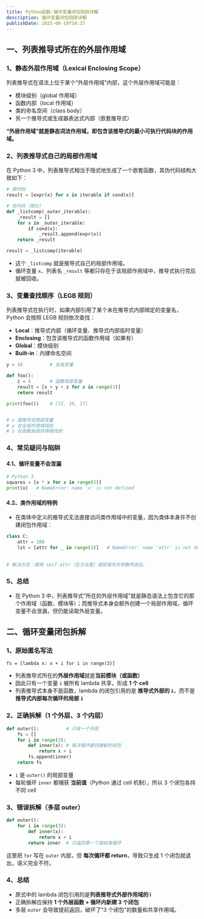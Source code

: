 ```yaml
---
title: Python函数-循环变量闭包陷阱详解
description: 循环变量闭包陷阱详解
publishDate: 2025-08-19T14:37
---
```

## 一、列表推导式所在的外层作用域

### 1、静态外层作用域（Lexical Enclosing Scope）

列表推导式在语法上位于某个“外层作用域”内部，这个外层作用域可能是：

* 模块级别（global 作用域）
* 函数内部（local 作用域）
* 类的命名空间（class body）
* 另一个推导式或生成器表达式内部（嵌套推导式）

**“外层作用域”就是静态词法作用域，即包含该推导式的最小可执行代码块的作用域。**

### 2、列表推导式自己的局部作用域

在 Python 3 中，列表推导式相当于隐式地生成了一个嵌套函数，其伪代码结构大致如下：

```python
# 源代码
result = [expr(x) for x in iterable if cond(x)]

# 伪代码（简化）
def _listcomp(_outer_iterable):
    _result = []
    for x in _outer_iterable:
        if cond(x):
            _result.append(expr(x))
    return _result

result = _listcomp(iterable)
```

* 这个 `_listcomp` 就是推导式自己的局部作用域。
* 循环变量 `x`、列表名 `_result` 等都只存在于该局部作用域中，推导式执行完后就被回收。

### 3、变量查找顺序（LEGB 规则）

列表推导式在执行时，如果内部引用了某个未在推导式内部绑定的变量名，Python 会按照 LEGB 规则依次查找：

* **Local**：推导式内部（循环变量、推导式内部临时变量）
* **Enclosing**：包含该推导式的函数作用域（如果有）
* **Global**：模块级别
* **Built-in**：内建命名空间

```python
y = 10          # 全局变量

def foo():
    z = 5       # 函数局部变量
    result = [x + y + z for x in range(3)]
    return result

print(foo())    # [15, 16, 17]


# x 是推导式局部变量
# y 在全局作用域找到
# z 在函数局部作用域找到
```

### 4、常见疑问与陷阱

#### 4.1、循环变量不会泄漏

```python
# Python 3
squares = [x * x for x in range(5)]
print(x)   # NameError: name 'x' is not defined
```

#### 4.2、类作用域的特例

* 在类体中定义的推导式无法直接访问类作用域中的变量，因为类体本身并不创建闭包作用域：

```python
class C:
    attr = 100
    lst = [attr for _ in range(3)]   # NameError: name 'attr' is not defined
    
    
# 解决方式：使用 self.attr（在方法里）或把值作为参数传进去。
```

### 5、总结

* 在 Python 3 中，列表推导式“所在的外层作用域”就是静态语法上包含它的那个作用域（函数、模块等）；而推导式本身会额外创建一个局部作用域，循环变量不会泄漏，但仍能读取外层变量。

## 二、循环变量闭包拆解

### 1、原始匿名写法

`fs = [lambda x: x + i for i in range(3)]`

* 列表推导式所在的**外层作用域**就是**当前模块（或函数）**
* 因此只有一个变量 `i` 被所有 lambda 共享，形成 **1 个 cell**
* 列表推导式本身不是函数，lambda 的闭包引用的是 **推导式外部的 `i`**，而不是**推导式内部每次循环的局部 `i`**

### 2、正确拆解（1 个外层、3 个内层）

```python
def outer():          # 只有一个外层
    fs = []
    for i in range(3):
        def inner(x): # 每次循环都创建新的闭包
            return x + i
        fs.append(inner)
    return fs
```

* `i` 是 `outer()` 的局部变量
* 每轮循环 `inner` 都捕获 **当前值**（Python 通过 cell 机制），所以 3 个闭包各持不同 cell

### 3、错误拆解（多层 outer）

```python
def outer():
    for i in range(3):
        def inner(x):
            return x + i
        return inner  # 只返回第一个就结束循环
```

这里把 `for` 写在 `outer` 内部，但 **每次循环都 return**，导致只生成 1 个闭包就退出，语义完全不符。

### 4、总结

* 原式中的 lambda 闭包引用的是**列表推导式外部作用域的 i**
* 正确拆解应保持 **1 个外层函数 + 循环内新建 3 个闭包**
* 多层 `outer` 会导致提前返回，破坏了“3 个闭包”的数量和共享作用域。
